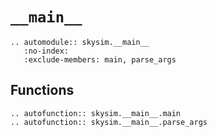# `__main__`

```{eval-rst}
.. automodule:: skysim.__main__
   :no-index:
   :exclude-members: main, parse_args
```

## Functions

```{eval-rst}
.. autofunction:: skysim.__main__.main
.. autofunction:: skysim.__main__.parse_args
```
